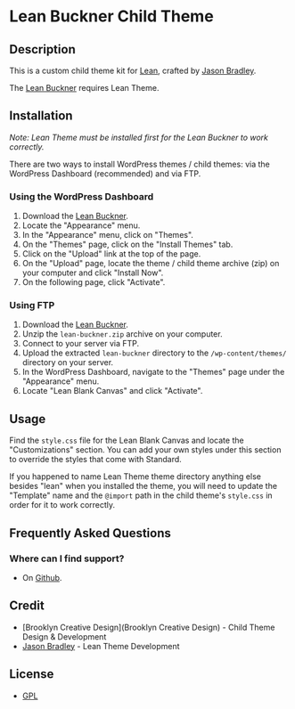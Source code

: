# Lean Buckner Child Theme

## Description

This is a custom child theme kit for [Lean](http://leantheme.co), crafted by [Jason Bradley](http://jasonbradley.me).

The [Lean Buckner](https://github.com/keithklingen/lean-buckner) requires Lean Theme.

## Installation

*Note: Lean Theme must be installed first for the Lean Buckner to work correctly.*

There are two ways to install WordPress themes / child themes: via the WordPress Dashboard (recommended) and via FTP. 

### Using the WordPress Dashboard

1. Download the [Lean Buckner](https://github.com/keithklingen/lean-buckner).
2. Locate the "Appearance" menu.
3. In the "Appearance" menu, click on "Themes".
4. On the "Themes" page, click on the "Install Themes" tab.
5. Click on the "Upload" link at the top of the page.
6. On the "Upload" page, locate the theme / child theme archive (zip) on your computer and click "Install Now".
7. On the following page, click "Activate".

### Using FTP

1. Download the [Lean Buckner](https://github.com/keithklingen/lean-buckner).
2. Unzip the ```lean-buckner.zip``` archive on your computer.
3. Connect to your server via FTP.
4. Upload the extracted ```lean-buckner``` directory to the ```/wp-content/themes/``` directory on your server.
6. In the WordPress Dashboard, navigate to the "Themes" page under the "Appearance" menu.
7. Locate "Lean Blank Canvas" and click "Activate".

## Usage

Find the ```style.css``` file for the Lean Blank Canvas and locate the "Customizations" section. You can add your own styles under this section to override the styles that come with Standard.

If you happened to name Lean Theme theme directory anything else besides "lean" when you installed the theme, you will need to update the "Template" name and the ```@import``` path in the child theme's ```style.css``` in order for it to work correctly.

## Frequently Asked Questions

### Where can I find support?
* On [Github](https://github.com/keithklingen/lean-buckner/issues/new).

## Credit

* [Brooklyn Creative Design](Brooklyn Creative Design) - Child Theme Design & Development
* [Jason Bradley](http://jasonbradley.me) - Lean Theme Development

## License

* [GPL](http://www.gnu.org/licenses/gpl-3.0.html)
